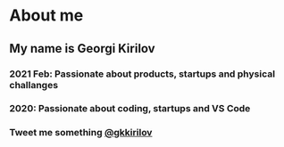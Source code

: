 # About me

## My name is Georgi Kirilov


### 2021 Feb: **Passionate about products, startups and physical challanges**


### 2020: **Passionate about coding, startups and VS Code**


### Tweet me something [@gkkirilov](https://twitter.com/gkkirilov)